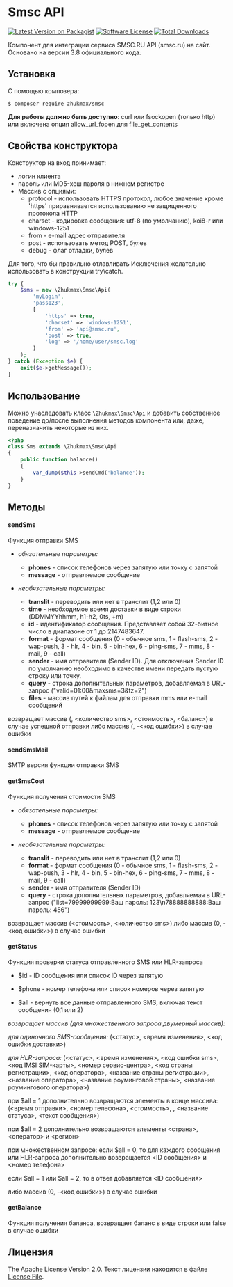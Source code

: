 # Smsc API
[![Latest Version on Packagist][ico-version]][link-packagist]
[![Software License][ico-license]](license.md)
[![Total Downloads][ico-downloads]][link-downloads]

Компонент для интеграции сервиса SMSC.RU API (smsc.ru) на сайт. Основано на версии 3.8 официального кода.

## Установка
С помощью композера:
```
$ composer require zhukmax/smsc
```
**Для работы должно быть доступно**:
curl или fsockopen (только http) или включена опция allow_url_fopen для file_get_contents

## Свойства конструктора
Конструктор на вход принимает:
* логин клиента
* пароль или MD5-хеш пароля в нижнем регистре
* Массив с опциями:
    * protocol - использовать HTTPS протокол, любое значение кроме 'https' приравнивается использованию не защищенного протокола HTTP
    * charset - кодировка сообщения: utf-8 (по умолчанию), koi8-r или windows-1251
    * from - e-mail адрес отправителя
    * post - использовать метод POST, булев
    * debug - флаг отладки, булев

Для того, что бы правильно отлавливать Исключения желательно использовать в конструкции try\catch.
```php
try {
    $sms = new \Zhukmax\Smsc\Api(
        'myLogin',
        'pass123',
        [
            'https' => true,
            'charset' => 'windows-1251',
            'from' => 'api@smsc.ru',
            'post' => true,
            'log' => '/home/user/smsc.log'
        ]
    );
} catch (Exception $e) {
    exit($e->getMessage());
}
```

## Использование
Можно унаследовать класс `\Zhukmax\Smsc\Api` и добавить собственное поведение до/после выполнения методов компонента или, даже, переназначить некоторые из них.
```php
<?php
class Sms extends \Zhukmax\Smsc\Api
{
    public function balance()
    {
        var_dump($this->sendCmd('balance'));
    }
}
```

## Методы
#### sendSms
Функция отправки SMS

* _обязательные параметры:_
    - **phones** - список телефонов через запятую или точку с запятой
    - **message** - отправляемое сообщение

* _необязательные параметры:_
    - **translit** - переводить или нет в транслит (1,2 или 0)
    - **time** - необходимое время доставки в виде строки (DDMMYYhhmm, h1-h2, 0ts, +m)
    - **id** - идентификатор сообщения. Представляет собой 32-битное число в диапазоне от 1 до 2147483647.
    - **format** - формат сообщения (0 - обычное sms, 1 - flash-sms, 2 - wap-push, 3 - hlr, 4 - bin, 5 - bin-hex, 6 - ping-sms, 7 - mms, 8 - mail, 9 - call)
    - **sender** - имя отправителя (Sender ID). Для отключения Sender ID по умолчанию необходимо в качестве имени
передать пустую строку или точку.
    - **query** - строка дополнительных параметров, добавляемая в URL-запрос ("valid=01:00&maxsms=3&tz=2")
    - **files** - массив путей к файлам для отправки mms или e-mail сообщений

возвращает массив (<id>, <количество sms>, <стоимость>, <баланс>) в случае успешной отправки
либо массив (<id>, -<код ошибки>) в случае ошибки
 
#### sendSmsMail
SMTP версия функции отправки SMS

#### getSmsCost
Функция получения стоимости SMS

* _обязательные параметры:_
    - **phones** - список телефонов через запятую или точку с запятой
    - **message** - отправляемое сообщение

* _необязательные параметры:_
    - **translit** - переводить или нет в транслит (1,2 или 0)
    - **format** - формат сообщения (0 - обычное sms, 1 - flash-sms, 2 - wap-push, 3 - hlr, 4 - bin, 5 - bin-hex, 6 - ping-sms, 7 - mms, 8 - mail, 9 - call)
    - **sender** - имя отправителя (Sender ID)
    - **query** - строка дополнительных параметров, добавляемая в URL-запрос ("list=79999999999:Ваш пароль: 123\n78888888888:Ваш пароль: 456")

возвращает массив (<стоимость>, <количество sms>) либо массив (0, -<код ошибки>) в случае ошибки

#### getStatus
Функция проверки статуса отправленного SMS или HLR-запроса

- $id - ID cообщения или список ID через запятую

- $phone - номер телефона или список номеров через запятую

- $all - вернуть все данные отправленного SMS, включая текст сообщения (0,1 или 2)

_возвращает массив (для множественного запроса двумерный массив):_

_для одиночного SMS-сообщения:_
(<статус>, <время изменения>, <код ошибки доставки>)

_для HLR-запроса:_
(<статус>, <время изменения>, <код ошибки sms>, <код IMSI SIM-карты>, <номер сервис-центра>, <код страны регистрации>, <код оператора>,
<название страны регистрации>, <название оператора>, <название роуминговой страны>, <название роумингового оператора>)

при $all = 1 дополнительно возвращаются элементы в конце массива:
(<время отправки>, <номер телефона>, <стоимость>, <sender id>, <название статуса>, <текст сообщения>)

при $all = 2 дополнительно возвращаются элементы <страна>, <оператор> и <регион>

при множественном запросе:
если $all = 0, то для каждого сообщения или HLR-запроса дополнительно возвращается <ID сообщения> и <номер телефона>

если $all = 1 или $all = 2, то в ответ добавляется <ID сообщения>

либо массив (0, -<код ошибки>) в случае ошибки

#### getBalance
Функция получения баланса, возвращает баланс в виде строки или false в случае ошибки

## Лицензия

The Apache License Version 2.0. Текст лицензии находится в файле [License File](license.md).

[ico-version]: https://img.shields.io/packagist/v/zhukmax/smsc.svg
[ico-license]: https://img.shields.io/badge/license-Apache%202-brightgreen.svg
[ico-downloads]: https://img.shields.io/packagist/dt/zhukmax/smsc.svg

[link-packagist]: https://packagist.org/packages/zhukmax/smsc
[link-downloads]: https://packagist.org/packages/zhukmax/smsc
